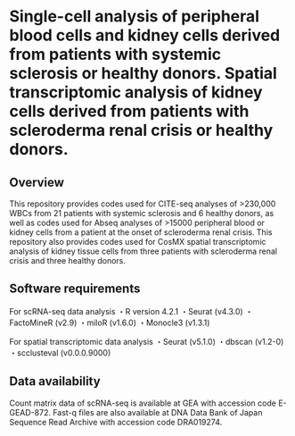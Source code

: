 # Single-cell analysis of peripheral blood cells and kidney cells derived from patients with systemic sclerosis or healthy donors. Spatial transcriptomic analysis of kidney cells derived from patients with scleroderma renal crisis or healthy donors.

## Overview
This repository provides codes used for CITE-seq analyses of >230,000 WBCs from 21 patients with systemic sclerosis and 6 healthy donors, as well as codes used for Abseq analyses of >15000 peripheral blood or kidney cells from a patient at the onset of scleroderma renal crisis. This repository also provides codes used for CosMX spatial transcriptomic analysis of kidney tissue cells from three patients with scleroderma renal crisis and three healthy donors.

## Software requirements
For scRNA-seq data analysis
・R version 4.2.1
・Seurat (v4.3.0)
・FactoMineR (v2.9)
・miloR (v1.6.0)
・Monocle3 (v1.3.1)

For spatial transcriptomic data analysis
・Seurat (v5.1.0)
・dbscan (v1.2-0)
・scclusteval (v0.0.0.9000)

## Data availability
Count matrix data of scRNA-seq is available at GEA with accession code E-GEAD-872. Fast-q files are also available at DNA Data Bank of Japan Sequence Read Archive with accession code DRA019274.
